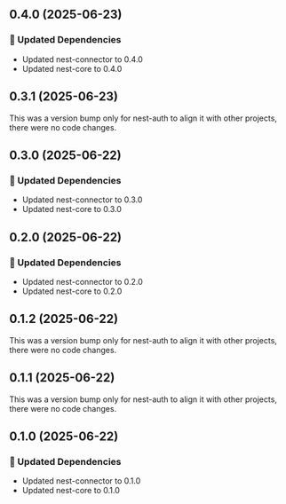 ## 0.4.0 (2025-06-23)

### 🧱 Updated Dependencies

- Updated nest-connector to 0.4.0
- Updated nest-core to 0.4.0

## 0.3.1 (2025-06-23)

This was a version bump only for nest-auth to align it with other projects, there were no code changes.

## 0.3.0 (2025-06-22)

### 🧱 Updated Dependencies

- Updated nest-connector to 0.3.0
- Updated nest-core to 0.3.0

## 0.2.0 (2025-06-22)

### 🧱 Updated Dependencies

- Updated nest-connector to 0.2.0
- Updated nest-core to 0.2.0

## 0.1.2 (2025-06-22)

This was a version bump only for nest-auth to align it with other projects, there were no code changes.

## 0.1.1 (2025-06-22)

This was a version bump only for nest-auth to align it with other projects, there were no code changes.

## 0.1.0 (2025-06-22)

### 🧱 Updated Dependencies

- Updated nest-connector to 0.1.0
- Updated nest-core to 0.1.0
